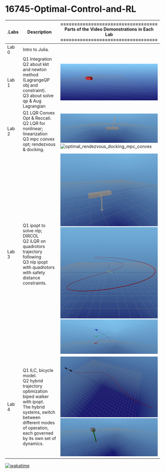 # 16745-Optimal-Control-and-RL


| **.Labs** | **Description**                          | **===================================<br>Parts of the Video Demonstrations in Each Lab<br>===================================** |
| --------- | ---------------------------------------- | ---------------------------------------- |
| Lab 0     | Intro to Julia.                          |                                          |
| Lab 1     | Q1 Integration <br> Q2 about kkt and newton method (LagrangeQP obj and constraint). <br> Q3 about solve qp & Aug Lagrangian | <img src="./GIFs/falling_brick.gif" width="100%" alt="Falling Brick"> <!--video width="100%" height="240" controls><source src="./HW1_S24-main/falling_brick.mp4" type="video/mp4">Your browser does not support the video tag.</video--> |
| Lab 2     | Q1 LQR Convex Opt & Reccati. <br> Q2 LQR for nonlinear; linearization <br> Q3 mpc convex opt; rendezvous & docking. | <img src="./GIFs/ihlqr_tuning.gif" width="100%" alt="ihlqr_tuning"> <!--video width="100%" height="240" controls><source src="./HW2_S24-main/ihlqr_cartpole.mp4" type="video/mp4">Your browser does not support the video tag.</video--> <br> <img src="./GIFs/optimal_rendezvous_docking_mpc_convex.gif" width="100%" alt="optimal_rendezvous_docking_mpc_convex"> <!--video width="100%" height="240" controls><source src="./HW2_S24-main/optimal_rendezvous_docking_mpc_convex.mp4" type="video/mp4">Your browser does not support the video tag.</video--> |
| Lab 3     | Q1 ipopt to solve nlp; DIRCOL <br> Q2 iLQR on quadrotors trajectory following <br> Q3 nlp ipopt with quadrotors with safety distance constraints. | <img src="./GIFs/swingup_ipopt.gif" width="100%" alt="swingup_ipopt"> <!--video width="100%" height="240" controls><source src="./HW3_S24-main/swingup_ipopt.mp4" type="video/mp4">Your browser does not support the video tag.</video--> <br> <img src="./GIFs/quadrotor_ilqr.gif" width="100%" alt="quadrotor_ilqr"> <!--video width="100%" height="240" controls><source src="./HW3_S24-main/quadrotor_ilqr.mp4" type="video/mp4">Your browser does not support the video tag.</video--> <br> <img src="./GIFs/quadrotor_reorient_ipopt.gif" width="100%" alt="quadrotor_reorient_ipopt"> <!--video width="100%" height="240" controls><source src="./HW3_S24-main/quadrotor_reorient_ipopt.mp4" type="video/mp4">Your browser does not support the video tag.</video--> |
| Lab 4     | Q1 ILC, bicycle model. <br> Q2 hybrid trajectory optimization biped walker with ipopt. <br> The hybrid systems, switch between different modes of operation,<br>each governed by its own set of dynamics. | <img src="./GIFs/nonlinear_bicycle_model_iterative_learning_control.gif" width="100%" alt="nonlinear_bicycle_model_iterative_learning_control"> <!--video width="100%" height="240" controls><source src="./HW4_S24-main/nonlinear_bicycle_model_iterative_learning_control.mp4" type="video/mp4">Your browser does not support the video tag.</video--> <br> <img src="./GIFs/hybrid_biped_walker_ipopt.gif" width="100%" alt="hybrid_biped_walker_ipopt"> <!--video width="100%" height="240" controls><source src="./HW4_S24-main/hybrid_biped_walker_ipopt.mp4" type="video/mp4">Your browser does not support the video tag.</video--> |




[![wakatime](https://wakatime.com/badge/user/7c1cdaf8-9653-488c-b0d4-893b7bdd4519/project/b1dd9c03-234a-48f2-bce7-1c1b025e2e20.svg)](https://wakatime.com/badge/user/7c1cdaf8-9653-488c-b0d4-893b7bdd4519/project/b1dd9c03-234a-48f2-bce7-1c1b025e2e20)
